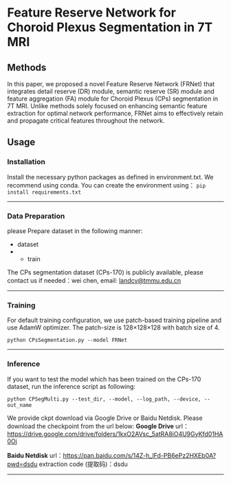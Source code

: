# Feature Reserve Network for Choroid Plexus Segmentation in 7T MRI
## Methods
In this paper, we proposed a novel Feature Reserve Network (FRNet) that integrates detail reserve (DR) module, semantic reserve (SR) module and  feature aggregation (FA) module for Choroid Plexus (CPs) segmentation in 7T MRI. Unlike methods solely focused on enhancing semantic feature extraction for optimal network performance, FRNet aims to effectively retain and propagate critical features throughout the network.

## Usage
### Installation
Install the necessary python packages as defined in environment.txt. We recommend using conda. You can create the environment using：
`pip install requirements.txt `

---

### Data Preparation
please Prepare dataset in the following manner:
- dataset
 - - train
 
The CPs segmentation dataset (CPs-170) is publicly available, please contact us if needed：wei chen, email: landcv@tmmu.edu.cn


---
### Training
For default training configuration, we use patch-based training pipeline and use AdamW optimizer. The patch-size is 128×128×128 with batch size of 4. 


```
python CPsSegmentation.py --model FRNet
```


---

### Inference
If you want to test the model which has been trained on the CPs-170 dataset, run the inference script as following:

`python CPSegMulti.py --test_dir, --model, --log_path, --device, --out_name`

We provide ckpt download via Google Drive or Baidu Netdisk. Please download the checkpoint from the url below:
**Google Drive**
url：https://drive.google.com/drive/folders/1kxO2AVsc_5atRA8iO4U9GyKfd01HA0Oj

**Baidu Netdisk**
url：https://pan.baidu.com/s/14Z-h_lFd-PB6ePz2HXEb0A?pwd=dsdu extraction code (提取码)：dsdu 

---




